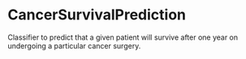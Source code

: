 # CancerSurvivalPrediction
Classifier to predict that a given patient will survive after one year on undergoing a particular cancer surgery.
